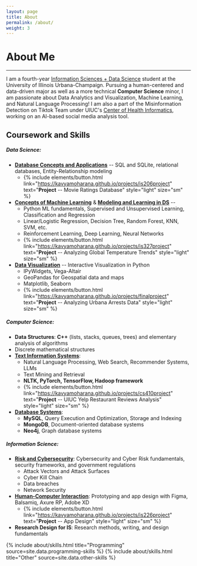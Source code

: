 ```yaml
---
layout: page
title: About
permalink: /about/
weight: 3
---
```


# **About Me**
---
I am a fourth-year [Information Sciences + Data Science](https://ischool.illinois.edu/degrees-programs/undergraduate/bs-data-science) student at the University of Illinois Urbana-Champaign. Pursuing a human-centered and data-driven major as well as a more technical **Computer Science** minor, I am passionate about Data Analytics and Visualization, Machine Learning, and Natural Language Processing! I am also a part of the Misinformation Detection on Tiktok Team under UIUC's [Center of Health Informatics](https://chi.healtheng.illinois.edu/projects/chime-in-illinois/), working on an AI-based social media analysis tool. 

## Coursework and Skills
##### **Data Science**:
>
- **[Database Concepts and Applications](https://ischool.illinois.edu/degrees-programs/courses/is206)** -- SQL and SQLite, relational databases, Entity-Relationship modeling
    - {% include elements/button.html link="https://kavyamoharana.github.io/projects/is206project" text="**Project** -- Movie Ratings Database" style="light" size="sm" %}
- **[Concepts of Machine Learning](https://ischool.illinois.edu/degrees-programs/courses/is327)** & **[Modeling and Learning in DS](https://siebelschool.illinois.edu/academics/courses/cs307)** -- 
    - Python ML fundamentals, Supervised and Unsupervised Learning, Classification and Regression
    - Linear/Logistic Regression, Decision Tree, Random Forest, KNN, SVM, etc.
    - Reinforcement Learning, Deep Learning, Neural Networks
    - {% include elements/button.html link="https://kavyamoharana.github.io/projects/is327project" text="**Project** -- Analyzing Global Temperature Trends" style="light" size="sm" %}
- **[Data Visualization](https://ischool.illinois.edu/degrees-programs/courses/is445)** -- Interactive Visualization in Python 
    - IPyWidgets, Vega-Altair
    - GeoPandas for Geospatial data and maps
    - Matplotlib, Seaborn
    - {% include elements/button.html link="https://kavyamoharana.github.io/projects/finalproject" text="**Project** -- Analyzing Urbana Arrests Data" style="light" size="sm" %}

##### **Computer Science**:
>
- **Data Structures**: **C++** (lists, stacks, queues, trees) and elementary analysis of algorithms
- Discrete mathematical structures
- **[Text Information Systems](https://siebelschool.illinois.edu/academics/courses/cs410)**: 
    - Natural Language Processing, Web Search, Recommender Systems, LLMs
    - Text Mining and Retrieval
    - **NLTK, PyTorch, TensorFlow, Hadoop framework**
    - {% include elements/button.html link="https://kavyamoharana.github.io/projects/cs410project" text="**Project** -- UIUC Yelp Restaurant Reviews Analysis" style="light" size="sm" %}
- **[Database Systems](https://siebelschool.illinois.edu/academics/courses/cs411)**:
    - **MySQL**, Query Execution and Optimization, Storage and Indexing
    - **MongoDB**, Document-oriented database systems
    - **Neo4j**, Graph database systems

##### **Information Science**:
>
- **[Risk and Cybersecurity](https://ischool.illinois.edu/degrees-programs/courses/is234)**: Cybersecurity and Cyber Risk fundamentals, security frameworks, and government regulations
    - Attack Vectors and Attack Surfaces
    - Cyber Kill Chain
    - Data breaches
    - Network Security
- **[Human-Computer Interaction](https://ischool.illinois.edu/degrees-programs/courses/is226)**: Prototyping and app design with Figma, Balsamiq, Axure RP, Adobe XD
    - {% include elements/button.html link="https://kavyamoharana.github.io/projects/is226project" text="**Project** -- App Design" style="light" size="sm" %}
- **Research Design for IS**: Research methods, writing, and design fundamentals

<div class="row">
{% include about/skills.html title="Programming" source=site.data.programming-skills %}
{% include about/skills.html title="Other" source=site.data.other-skills %}
</div>
<!-- 
<div class="row">
{% include about/timeline.html %}
</div> -->

